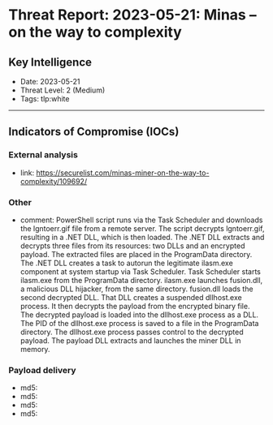 # Threat Report: 2023-05-21: Minas – on the way to complexity


## Key Intelligence
* Date: 2023-05-21
* Threat Level: 2 (Medium)
* Tags: tlp:white

---

## Indicators of Compromise (IOCs)
### External analysis
* link: https://securelist.com/minas-miner-on-the-way-to-complexity/109692/

### Other
* comment: PowerShell script runs via the Task Scheduler and downloads the lgntoerr.gif file from a remote server.
    The script decrypts lgntoerr.gif, resulting in a .NET DLL, which is then loaded.
    The .NET DLL extracts and decrypts three files from its resources: two DLLs and an encrypted payload. The extracted files are placed in the ProgramData directory.
    The .NET DLL creates a task to autorun the legitimate ilasm.exe component at system startup via Task Scheduler.
    Task Scheduler starts ilasm.exe from the ProgramData directory.
    ilasm.exe launches fusion.dll, a malicious DLL hijacker, from the same directory.
    fusion.dll loads the second decrypted DLL.
    That DLL creates a suspended dllhost.exe process.
    It then decrypts the payload from the encrypted binary file.
    The decrypted payload is loaded into the dllhost.exe process as a DLL.
    The PID of the dllhost.exe process is saved to a file in the ProgramData directory.
    The dllhost.exe process passes control to the decrypted payload.
    The payload DLL extracts and launches the miner DLL in memory.

### Payload delivery
* md5: <md5>
* md5: <md5>
* md5: <md5>
* md5: <md5>
